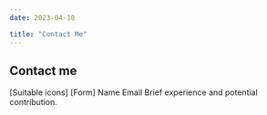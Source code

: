 ```yaml
---
date: 2023-04-10

title: "Contact Me"
---
```


## Contact me

[Suitable icons]
[Form]
Name
Email
Brief experience and potential contribution.